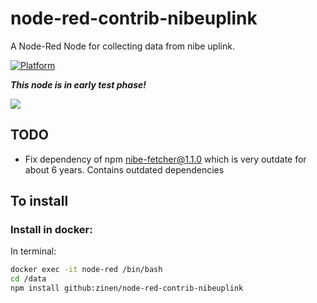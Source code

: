 # node-red-contrib-nibeuplink
A Node-Red Node for collecting data from nibe uplink.

[![Platform](https://img.shields.io/badge/platform-Node--RED-red.svg)](https://nodered.org)

***This node is in early test phase!***

![](poimage/node.png)

## TODO
- Fix dependency of npm nibe-fetcher@1.1.0 which is very outdate for about 6 years. Contains outdated dependencies

## To install

### Install in docker:
In terminal:
```bash
docker exec -it node-red /bin/bash
cd /data
npm install github:zinen/node-red-contrib-nibeuplink
```
